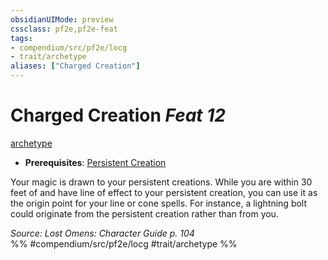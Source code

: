 ```yaml
---
obsidianUIMode: preview
cssclass: pf2e,pf2e-feat
tags:
- compendium/src/pf2e/locg
- trait/archetype
aliases: ["Charged Creation"]
---
```

# Charged Creation  *Feat 12*  
[archetype](../../rules/traits/archetype.md)  

- **Prerequisites**: [Persistent Creation](persistent-creation-locg.md)

Your magic is drawn to your persistent creations. While you are within 30 feet of and have line of effect to your persistent creation, you can use it as the origin point for your line or cone spells. For instance, a lightning bolt could originate from the persistent creation rather than from you.

*Source: Lost Omens: Character Guide p. 104*  
%% #compendium/src/pf2e/locg #trait/archetype %%